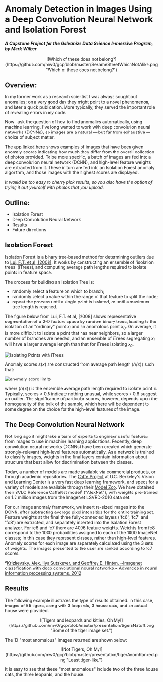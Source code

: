 # Anomaly Detection in Images Using a Deep Convolution Neural Network and Isolation Forest

#### *A Capstone Project for the Galvanize Data Science Immersive Program, by Mark Wilber*

<center>
![Which of these does not belong?](https://github.com/mw0/gcp/blob/master/SesameStreetWhichNotAlike.png "Which of these does not belong?")
</center>

## Overview:

In my former work as a research scientist I was always sought out anomalies; on a very good day they might point to a novel phenomenon, and later a quick publication. More typically, they served the important role of revealing errors in my code.  
  
Now I ask the question of how to find anomalies automatically, using machine learning. I've long wanted to work with deep convolution neural networks (DCNNs), so images are a natural &mdash; but far from exhaustive &mdash; choice of subject matter. 

The [app linked here](http://www.rustytrephine.info "Try this App! ") shows examples of images that have been given anomaly scores indicating how much they differ from the overall collection of photos provided.
To be more specific, a batch of images are fed into a deep convolution neural network (DCNN), and high-level feature weights are extracted from it. These in turn are fed into an Isolation Forest anomaly algorithm, and those images with the highest scores are displayed.

*It would be too easy to cherry pick results, so you also have the option of trying it out yourself with photos that you upload.*

## Outline:
* Isolation Forest
* Deep Convolution Neural Network
* Results
* Future directions

## Isolation Forest

Isolation Forest is a binary tree-based method for determining outliers due to [Lui, F.T. et al, \[2008\]](http://cs.nju.edu.cn/zhouzh/zhouzh.files/publication/icdm08b.pdf?q=isolation).
It works by constructing an ensemble of 'isolation trees' (iTrees), and computing average path lengths required to isolate points in feature space.

The process for building an Isolation Tree is:
* randomly select a feature on which to branch;
* randomly select a value within the range of that feature to split the node;
* repeat the process until a single point is isolated, or until a maximum tree length is reached.

The figure below from Lui, F.T. et al, [2008] shows representative segmentation of a 2-D feature space by random binary trees, leading to the isolation of an "ordinary" point <em>x<sub>i</sub></em> and an anomolous point <em>x<sub>0</sub></em>.
On average, it is more difficult to isolate a point that has near neighbors, so a larger number of branches are needed, and an ensemble of iTrees segregating <em>x<sub>i</sub></em> will have a larger average length than that for iTrees isolating <em>x<sub>0</sub></em>.

![Isolating Points with iTrees](https://github.com/mw0/gcp/blob/master/presentation/ITreeIsolatingPoints.png)

Anomaly scores <em>s</em>(<em>x</em>) are constructed from average path length &lang;<em>h(</em><em>x</em>)&rang; such that:

![anomaly score limits](https://github.com/mw0/gcp/blob/master/sx.png)

where &lang;<em>h</em>(<em>x</em>)&rang; is the ensemble average path length required to isolate point <em>x</em>.
Typically, scores < 0.5 indicate nothing unusual, while scores > 0.6 suggest an outlier.
The significance of particular scores, however, depends upon the homogeneity of the bulk of the sample, which here will be dependent to some degree on the choice for the high-level features of the image.

## The Deep Convolution Neural Network

Not long ago it might take a team of experts to engineer useful features from images to use in machine learning applications.
Recently, deep convolution neural networks (DCNNs) have been created which generate strongly-relevant high-level features automatically.
As a network is trained to classify images, weights in the final layers contain information about structure that best allow for discrimination between the classes.

Today, a number of models are made available via commercial products, or through academic repositories.
The [Caffe Project](http://caffe.berkeleyvision.org/) at U.C. Berkeley's Vision and Learning Center is a very fast deep learning framework, and specs for a variety of models are available through their [Model Zoo](http://caffe.berkeleyvision.org/model_zoo.html).
We have obtained their BVLC Reference CaffeNet model&sup2; ("AlexNet"), with weights pre-trained on 1.2 million images from the ImageNet LSVRC-2010 data set.

For our image anomaly framework, we insert re-sized images into the DCNN, after subtracting average pixel intensities for the entire training set.
Feature weights at the final three fully-connected layers ('fc6', 'fc7' and 'fc8') are extracted, and separately inserted into the Isolation Forest analyzer.
For fc6 and fc7 there are 4096 feature weights.
Weights from fc8 correspond to the 1000 probabilities assigned to each of the 1000 ImageNet classes; in this case they represent classes, rather than high-level features.
Anomaly scores for each image are separately calculated using the 3 sets of weights. The images presented to the user are ranked according to fc7 scores.

&sup2;[Krizhevsky, Alex, Ilya Sutskever, and Geoffrey E. Hinton. ~Imagenet classification with deep convolutional neural networks.~ Advances in neural information processing systems, 2012](http://www.cs.toronto.edu/~fritz/absps/imagenet.pdf)

## Results

The following example illustrates the type of results obtained.
In this case, images of 55 tigers, along with 3 leopards, 3 house cats, and an actual house were provided.

<center>
![Tigers and leopards and kitties, Oh My!](https://github.com/mw0/gcp/blob/master/presentation/tigersNstuff.png "Some of the tiger image set.")
</center>

The 10 "most anomalous" images returned are shown below:

<center>
![Not Tigers, Oh My!](https://github.com/mw0/gcp/blob/master/presentation/tigerAnomRanked.png "Least tiger-like.")
</center>

It is easy to see that these "most anomalous" include two of the three house cats, the three leopards, and the house.
